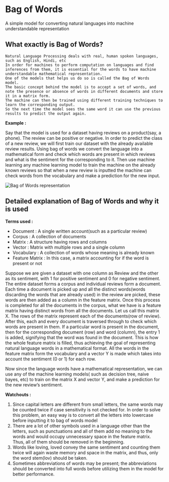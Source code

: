 # Bag of Words
A simple model for converting natural languages into machine understandable representation

## What exactly is Bag of Words?
```
Natural Language Processing deals with real, human spoken languages, such as English, Hindi, etc
In order for machines to perform computation on languages and find inferences from them, it is essential for the words to have machine understandable mathematical representation.
One of the models that helps us do so is called the Bag of Words model.
The basic concept behind the model is to accept a set of words, and note the presence or absence of words in different documents and store it in a matrix form.
The machine can then be trained using different training techniques to learn the corresponding output.
So the next time the model sees the same word it can use the previous results to predict the output again.

```

**Example :**

Say that the model is used for a dataset having reviews on a product(say, a phone). The review can be positive or negative. In order to predict the class of a new review, we will first train our dataset with the already available review results. Using bag of words we convert the language into a mathematical form and check which words are present in which reviews and what is the sentiment for the corresponding to it. Then use machine learning any machine learning model to train the machine on the already known reviews so that when a new review is inputted the machine can check words from the vocabulary and make a prediction for the new input.

![Bag of Words representation](https://images.app.goo.gl/PHwmUHrFisUUE9eb6)


## Detailed explanation of Bag of Words and why it is used

**Terms used :**

* Document       : A single written account(such as a particular review)
* Corpus         : A collection of documents
* Matrix         : A structure having rows and columns
* Vector         : Matrix with multiple rows and a single column
* Vocabulary     : A collection of words whose meaning is already known
* Feature Matrix : In this case, a matrix accounting for if the word is present or not

Suppose we are given a dataset with one column as Review and the other as its sentiment, with 1 for positive sentiment and 0 for negative sentiment. The entire dataset forms a corpus and individual reviews form a document. Each time a document is picked up and all the distinct words(words discarding the words that are already used) in the review are picked, these words are then added as a column in the feature matrix. Once this process is completed for all the documents in the corpus, what we have is a feature matrix having distinct words from all the documents. Let us call this matrix X. The rows of the matrix represent each of the documents(row of review). After this, each and every document is traversed through to check which words are present in them. If a particular word is present in the document, then for the corresponding document (row) and word (column), the entry 1 is added, signifying that the word was found in the document. This is how the whole feature matrix is filled, thus achieving the goal of representing natural language words in a mathematical format.
All the words in the feature matrix form the vocabulary and a vector Y is made which takes into account the sentiment (0 or 1) for each row. 

Now since the language words have a mathematical representation, we can use any of the machine learning models( such as decision tree, naive bayes, etc) to train on the matrix X and vector Y, and make a prediction for the new review’s sentiment.

**Watchouts :**

1. Since capital letters are different from small letters, the same words may be counted twice if case sensitivity is not checked for. In order to solve this problem, an easy way is to convert all the letters into lowercase before inputting it to bag of words model
2. There are a lot of other symbols used in a language other than the letters, such as punctuations and all of them add no meaning to the words and would occupy unnecessary space in the feature matrix. Thus, all of them should be removed in the beginning.
3. Words like loving, loved convey the same sentiment and counting them twice will again waste memory and space in the matrix, and thus, only the word stem(lov) should be taken.
4. Sometimes abbreviations of words may be present; the abbreviations should be converted into full words before utilizing them in the model for better performance.
